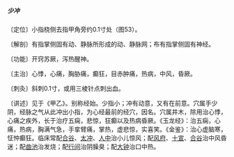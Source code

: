 ##### 少冲

〔定位〕小指桡侧去指甲角旁约0.1寸处（图53）。

〔解剖〕有指掌侧固有动、静脉所形成的动、静脉网；布有指掌侧固有神经。

〔功能〕开窍苏厥，泻热醒神。

〔主治〕心悸，心痛，胸胁痛，癫狂，目赤肿痛，热病，中风，昏厥。

〔刺灸〕斜刺0.1寸，或用三棱针点刺出血。

〔讲述〕见于《甲乙》。别称经始。少指小；冲有动意，又有在前意。穴属手少阴，经脉之气从此冲出小指，为心经最前的经穴，因名。穴属井木，除用治心悸，心痛之疾外，长于治疗五痫，悲惊，狂癫以及热病昏厥。《玉龙经》：治五痫，心痛，热病，胸满气急，手挛臂痛，掌热，虚悲惊，实喜笑。《金鉴》：治心虚脑寒，怔忡癫狂。临床常配[合谷](https://www.gmzyjc.com/read/zjs/zjs3.1.1-3-0.1.2.3.4.md)、[太冲](https://www.gmzyjc.com/read/zjs/zjs3.1.9-12-0.0.4.3.3.md)、[人中](https://www.gmzyjc.com/read/zjs/zjs3.2.2-0.0.1.3.26.md)治小儿惊风；配[风府](https://www.gmzyjc.com/read/zjs/zjs3.2.2-0.0.1.3.16.md)、[十宣](https://www.gmzyjc.com/read/zjs/zjs3.4-0.1.4.1.0.md)、[合谷](https://www.gmzyjc.com/read/zjs/zjs3.1.1-3-0.1.2.3.4.md)治中风昏迷；配[曲池](https://www.gmzyjc.com/read/zjs/zjs3.1.1-3-0.1.2.3.11.md)治发烧；配[行间](https://www.gmzyjc.com/read/zjs/zjs3.1.9-12-0.0.4.3.2.md)治阴臊臭；配[大钟](https://www.gmzyjc.com/read/zjs/zjs3.1.7-8-0.0.2.3.4.md)治口中热。
